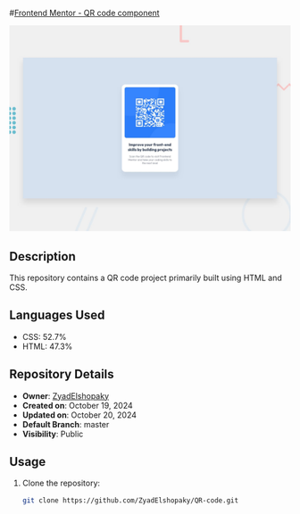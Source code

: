 #[Frontend Mentor - QR code component](https://zyadelshopaky.github.io/QR-code/)

![Design preview for the QR code component coding challenge](./design/desktop-preview.jpg)

## Description
This repository contains a QR code project primarily built using HTML and CSS.

## Languages Used
- CSS: 52.7%
- HTML: 47.3%

## Repository Details
- **Owner**: [ZyadElshopaky](https://github.com/ZyadElshopaky)
- **Created on**: October 19, 2024
- **Updated on**: October 20, 2024
- **Default Branch**: master
- **Visibility**: Public

## Usage
1. Clone the repository:
   ```sh
   git clone https://github.com/ZyadElshopaky/QR-code.git
